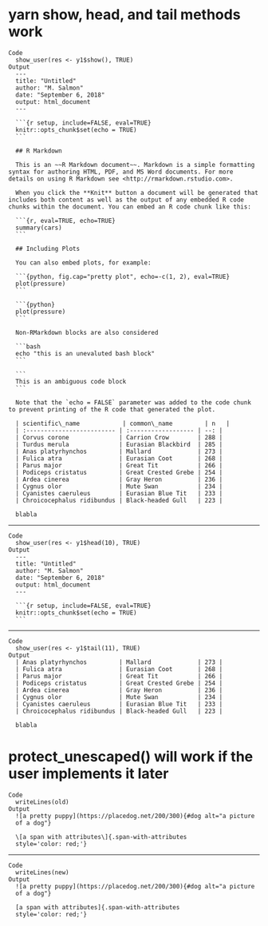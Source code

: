 # yarn show, head, and tail methods work

    Code
      show_user(res <- y1$show(), TRUE)
    Output
      ---
      title: "Untitled"
      author: "M. Salmon"
      date: "September 6, 2018"
      output: html_document
      ---
      
      ```{r setup, include=FALSE, eval=TRUE}
      knitr::opts_chunk$set(echo = TRUE)
      ```
      
      ## R Markdown
      
      This is an ~~R Markdown document~~. Markdown is a simple formatting syntax for authoring HTML, PDF, and MS Word documents. For more details on using R Markdown see <http://rmarkdown.rstudio.com>.
      
      When you click the **Knit** button a document will be generated that includes both content as well as the output of any embedded R code chunks within the document. You can embed an R code chunk like this:
      
      ```{r, eval=TRUE, echo=TRUE}
      summary(cars)
      ```
      
      ## Including Plots
      
      You can also embed plots, for example:
      
      ```{python, fig.cap="pretty plot", echo=-c(1, 2), eval=TRUE}
      plot(pressure)
      ```
      
      ```{python}
      plot(pressure)
      ```
      
      Non-RMarkdown blocks are also considered
      
      ```bash
      echo "this is an unevaluted bash block"
      ```
      
      ```
      This is an ambiguous code block
      ```
      
      Note that the `echo = FALSE` parameter was added to the code chunk to prevent printing of the R code that generated the plot.
      
      | scientific\_name            | common\_name         | n   | 
      | :------------------------- | :------------------ | --: |
      | Corvus corone              | Carrion Crow        | 288 | 
      | Turdus merula              | Eurasian Blackbird  | 285 | 
      | Anas platyrhynchos         | Mallard             | 273 | 
      | Fulica atra                | Eurasian Coot       | 268 | 
      | Parus major                | Great Tit           | 266 | 
      | Podiceps cristatus         | Great Crested Grebe | 254 | 
      | Ardea cinerea              | Gray Heron          | 236 | 
      | Cygnus olor                | Mute Swan           | 234 | 
      | Cyanistes caeruleus        | Eurasian Blue Tit   | 233 | 
      | Chroicocephalus ridibundus | Black-headed Gull   | 223 | 
      
      blabla
      

---

    Code
      show_user(res <- y1$head(10), TRUE)
    Output
      ---
      title: "Untitled"
      author: "M. Salmon"
      date: "September 6, 2018"
      output: html_document
      ---
      
      ```{r setup, include=FALSE, eval=TRUE}
      knitr::opts_chunk$set(echo = TRUE)
      ```

---

    Code
      show_user(res <- y1$tail(11), TRUE)
    Output
      | Anas platyrhynchos         | Mallard             | 273 | 
      | Fulica atra                | Eurasian Coot       | 268 | 
      | Parus major                | Great Tit           | 266 | 
      | Podiceps cristatus         | Great Crested Grebe | 254 | 
      | Ardea cinerea              | Gray Heron          | 236 | 
      | Cygnus olor                | Mute Swan           | 234 | 
      | Cyanistes caeruleus        | Eurasian Blue Tit   | 233 | 
      | Chroicocephalus ridibundus | Black-headed Gull   | 223 | 
      
      blabla
      

# protect_unescaped() will work if the user implements it later

    Code
      writeLines(old)
    Output
      ![a pretty puppy](https://placedog.net/200/300){#dog alt="a picture
      of a dog"}
      
      \[a span with attributes\]{.span-with-attributes
      style='color: red;'}
      

---

    Code
      writeLines(new)
    Output
      ![a pretty puppy](https://placedog.net/200/300){#dog alt="a picture
      of a dog"}
      
      [a span with attributes]{.span-with-attributes
      style='color: red;'}
      

